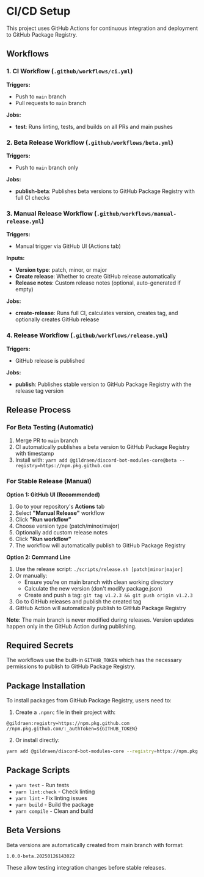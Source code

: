 # CI/CD Setup

This project uses GitHub Actions for continuous integration and deployment to GitHub Package Registry.

## Workflows

### 1. CI Workflow (`.github/workflows/ci.yml`)

**Triggers:**

- Push to `main` branch
- Pull requests to `main` branch

**Jobs:**

- **test**: Runs linting, tests, and builds on all PRs and main pushes

### 2. Beta Release Workflow (`.github/workflows/beta.yml`)

**Triggers:**

- Push to `main` branch only

**Jobs:**

- **publish-beta**: Publishes beta versions to GitHub Package Registry with full CI checks

### 3. Manual Release Workflow (`.github/workflows/manual-release.yml`)

**Triggers:**
- Manual trigger via GitHub UI (Actions tab)

**Inputs:**
- **Version type**: patch, minor, or major
- **Create release**: Whether to create GitHub release automatically
- **Release notes**: Custom release notes (optional, auto-generated if empty)

**Jobs:**
- **create-release**: Runs full CI, calculates version, creates tag, and optionally creates GitHub release

### 4. Release Workflow (`.github/workflows/release.yml`)

**Triggers:**

- GitHub release is published

**Jobs:**

- **publish**: Publishes stable version to GitHub Package Registry with the release tag version

## Release Process

### For Beta Testing (Automatic)

1. Merge PR to `main` branch
2. CI automatically publishes a beta version to GitHub Package Registry with timestamp
3. Install with: `yarn add @gildraen/discord-bot-modules-core@beta --registry=https://npm.pkg.github.com`

### For Stable Release (Manual)

**Option 1: GitHub UI (Recommended)**
1. Go to your repository's **Actions** tab
2. Select **"Manual Release"** workflow
3. Click **"Run workflow"**
4. Choose version type (patch/minor/major)
5. Optionally add custom release notes
6. Click **"Run workflow"**
7. The workflow will automatically publish to GitHub Package Registry

**Option 2: Command Line**
1. Use the release script: `./scripts/release.sh [patch|minor|major]`
2. Or manually:
   - Ensure you're on main branch with clean working directory
   - Calculate the new version (don't modify package.json)
   - Create and push a tag: `git tag v1.2.3 && git push origin v1.2.3`
3. Go to GitHub releases and publish the created tag
4. GitHub Action will automatically publish to GitHub Package Registry

**Note**: The main branch is never modified during releases. Version updates happen only in the GitHub Action during publishing.

## Required Secrets

The workflows use the built-in `GITHUB_TOKEN` which has the necessary permissions to publish to GitHub Package Registry.

## Package Installation

To install packages from GitHub Package Registry, users need to:

1. Create a `.npmrc` file in their project with:

```
@gildraen:registry=https://npm.pkg.github.com
//npm.pkg.github.com/:_authToken=${GITHUB_TOKEN}
```

2. Or install directly:

```bash
yarn add @gildraen/discord-bot-modules-core --registry=https://npm.pkg.github.com
```

## Package Scripts

- `yarn test` - Run tests
- `yarn lint:check` - Check linting
- `yarn lint` - Fix linting issues
- `yarn build` - Build the package
- `yarn compile` - Clean and build

## Beta Versions

Beta versions are automatically created from main branch with format:

```
1.0.0-beta.20250126143022
```

These allow testing integration changes before stable releases.
